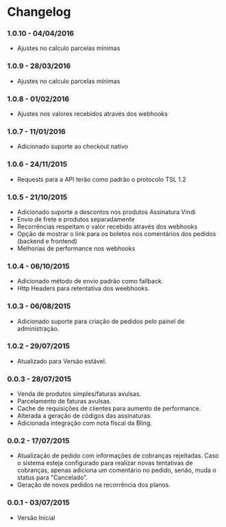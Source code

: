 # Changelog
### 1.0.10 - 04/04/2016
- Ajustes no calculo parcelas mínimas

### 1.0.9 - 28/03/2016
- Ajustes no calculo parcelas mínimas

### 1.0.8 - 01/02/2016
- Ajustes nos valores recebidos através dos webhooks

### 1.0.7 - 11/01/2016
- Adicionado suporte ao checkout nativo

### 1.0.6 - 24/11/2015
- Requests para a API terão como padrão o protocolo TSL 1.2

### 1.0.5 - 21/10/2015
- Adicionado suporte a descontos nos produtos Assinatura Vindi
- Envio de frete e produtos separadamente
- Recorrências respeitam o valor recebido através dos webhooks
- Opção de mostrar o link para os boletos nos comentários dos pedidos (backend e frontend)
- Melhorias de performance nos webhooks

### 1.0.4 - 06/10/2015
- Adicionado método de envio padrão como fallback.
- Http Headers para retentativa dos weebhooks.

### 1.0.3 - 06/08/2015
- Adicionado suporte para criação de pedidos pelo painel de administração.

### 1.0.2 - 29/07/2015
- Atualizado para Versão estável.

### 0.0.3 - 28/07/2015
- Venda de produtos simples/faturas avulsas.
- Parcelamento de faturas avulsas.
- Cache de requisições de clientes para aumento de performance.
- Alterada a geração de códigos das assinaturas.
- Adicionada integração com nota fiscal da Bling.

### 0.0.2 - 17/07/2015
- Atualização de pedido com informações de cobranças rejeitadas. Caso o sistema esteja configurado para realizar
novas tentativas de cobranças, apenas adiciona um comentário no pedido, senão, muda o status para "Cancelado".
- Geração de novos pedidos na recorrência dos planos.

### 0.0.1 - 03/07/2015
- Versão Inicial
